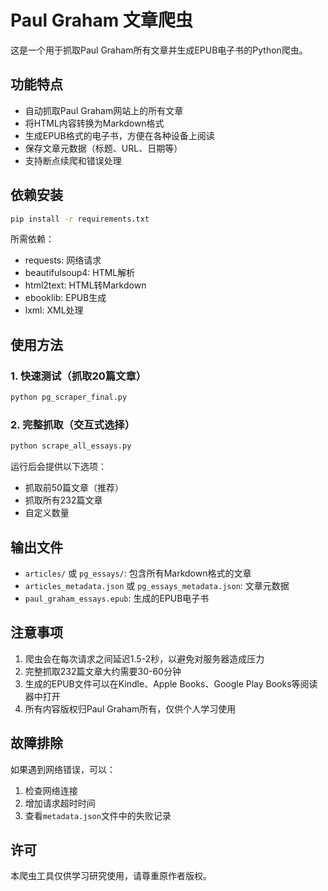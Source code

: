 # Paul Graham 文章爬虫

这是一个用于抓取Paul Graham所有文章并生成EPUB电子书的Python爬虫。

## 功能特点

- 自动抓取Paul Graham网站上的所有文章
- 将HTML内容转换为Markdown格式
- 生成EPUB格式的电子书，方便在各种设备上阅读
- 保存文章元数据（标题、URL、日期等）
- 支持断点续爬和错误处理

## 依赖安装

```bash
pip install -r requirements.txt
```

所需依赖：
- requests: 网络请求
- beautifulsoup4: HTML解析
- html2text: HTML转Markdown
- ebooklib: EPUB生成
- lxml: XML处理

## 使用方法

### 1. 快速测试（抓取20篇文章）
```bash
python pg_scraper_final.py
```

### 2. 完整抓取（交互式选择）
```bash
python scrape_all_essays.py
```

运行后会提供以下选项：
- 抓取前50篇文章（推荐）
- 抓取所有232篇文章
- 自定义数量

## 输出文件

- `articles/` 或 `pg_essays/`: 包含所有Markdown格式的文章
- `articles_metadata.json` 或 `pg_essays_metadata.json`: 文章元数据
- `paul_graham_essays.epub`: 生成的EPUB电子书

## 注意事项

1. 爬虫会在每次请求之间延迟1.5-2秒，以避免对服务器造成压力
2. 完整抓取232篇文章大约需要30-60分钟
3. 生成的EPUB文件可以在Kindle、Apple Books、Google Play Books等阅读器中打开
4. 所有内容版权归Paul Graham所有，仅供个人学习使用

## 故障排除

如果遇到网络错误，可以：
1. 检查网络连接
2. 增加请求超时时间
3. 查看`metadata.json`文件中的失败记录

## 许可

本爬虫工具仅供学习研究使用，请尊重原作者版权。